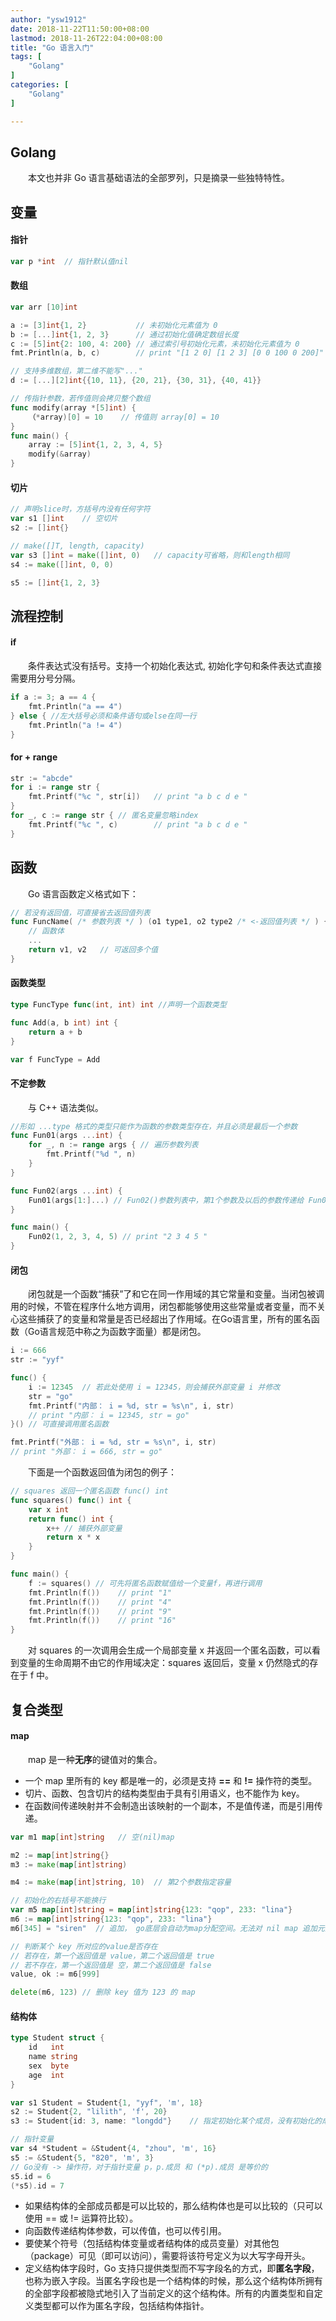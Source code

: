 ```yaml
---
author: "ysw1912"
date: 2018-11-22T11:50:00+08:00
lastmod: 2018-11-26T22:04:00+08:00
title: "Go 语言入门"
tags: [
    "Golang"
]
categories: [
    "Golang"
]

---
```


## Golang

&emsp;&emsp;本文也并非 Go 语言基础语法的全部罗列，只是摘录一些独特特性。

## 变量

#### 指针

```go
var p *int	// 指针默认值nil
```

#### 数组

```go
var arr [10]int

a := [3]int{1, 2}           // 未初始化元素值为 0
b := [...]int{1, 2, 3}      // 通过初始化值确定数组长度
c := [5]int{2: 100, 4: 200} // 通过索引号初始化元素，未初始化元素值为 0
fmt.Println(a, b, c)        // print "[1 2 0] [1 2 3] [0 0 100 0 200]"

// 支持多维数组，第二维不能写"..."
d := [...][2]int{{10, 11}, {20, 21}, {30, 31}, {40, 41}}

// 传指针参数，若传值则会拷贝整个数组
func modify(array *[5]int) {
    （*array)[0] = 10	// 传值则 array[0] = 10
}
func main() {
    array := [5]int{1, 2, 3, 4, 5}
    modify(&array)
}
```

#### 切片

```go
// 声明slice时，方括号内没有任何字符
var s1 []int	// 空切片
s2 := []int{}

// make([]T, length, capacity)
var s3 []int = make([]int, 0)	// capacity可省略，则和length相同
s4 := make([]int, 0, 0)

s5 := []int{1, 2, 3}
```

## 流程控制

#### if

&emsp;&emsp;条件表达式没有括号。支持一个初始化表达式, 初始化字句和条件表达式直接需要用分号分隔。
```go
if a := 3; a == 4 {
    fmt.Println("a == 4")
} else { //左大括号必须和条件语句或else在同一行
    fmt.Println("a != 4")
}
```

#### for + range

```go
str := "abcde"
for i := range str {
    fmt.Printf("%c ", str[i])	// print "a b c d e "
}
for _, c := range str {	// 匿名变量忽略index
    fmt.Printf("%c ", c)		// print "a b c d e "
}
```

## 函数

&emsp;&emsp;Go 语言函数定义格式如下：
```go
// 若没有返回值，可直接省去返回值列表
func FuncName( /* 参数列表 */ ) (o1 type1, o2 type2 /* <-返回值列表 */ ) {
    // 函数体
    ...
    return v1, v2	// 可返回多个值
}
```

#### 函数类型

```go
type FuncType func(int, int) int //声明一个函数类型

func Add(a, b int) int {
    return a + b
}

var f FuncType = Add
```

#### 不定参数

&emsp;&emsp;与 C++ 语法类似。

```go
//形如 ...type 格式的类型只能作为函数的参数类型存在，并且必须是最后一个参数
func Fun01(args ...int) {
    for _, n := range args { // 遍历参数列表
        fmt.Printf("%d ", n)
    }
}

func Fun02(args ...int) {
    Fun01(args[1:]...) // Fun02()参数列表中，第1个参数及以后的参数传递给 Fun01
}

func main() {
    Fun02(1, 2, 3, 4, 5) // print "2 3 4 5 "
}
```

#### 闭包

&emsp;&emsp;闭包就是一个函数“捕获”了和它在同一作用域的其它常量和变量。当闭包被调用的时候，不管在程序什么地方调用，闭包都能够使用这些常量或者变量，而不关心这些捕获了的变量和常量是否已经超出了作用域。在Go语言里，所有的匿名函数（Go语言规范中称之为函数字面量）都是闭包。

```go
i := 666
str := "yyf"

func() {
    i := 12345	// 若此处使用 i = 12345，则会捕获外部变量 i 并修改
    str = "go"
    fmt.Printf("内部： i = %d, str = %s\n", i, str)
    // print "内部： i = 12345, str = go"
}() // 可直接调用匿名函数

fmt.Printf("外部： i = %d, str = %s\n", i, str)
// print "外部： i = 666, str = go"
```

&emsp;&emsp;下面是一个函数返回值为闭包的例子：

```go
// squares 返回一个匿名函数 func() int
func squares() func() int {
    var x int
    return func() int {
        x++ // 捕获外部变量
        return x * x
    }
}

func main() {
    f := squares() // 可先将匿名函数赋值给一个变量f，再进行调用
    fmt.Println(f())	// print "1"
    fmt.Println(f())	// print "4"
    fmt.Println(f())	// print "9"
    fmt.Println(f())	// print "16"
}
```

&emsp;&emsp;对 squares 的一次调用会生成一个局部变量 x 并返回一个匿名函数，可以看到变量的生命周期不由它的作用域决定：squares 返回后，变量 x 仍然隐式的存在于 f 中。

## 复合类型

#### map

&emsp;&emsp;map 是一种**无序**的键值对的集合。
- 一个 map 里所有的 key 都是唯一的，必须是支持 **==** 和 **!=** 操作符的类型。
- 切片、函数、包含切片的结构类型由于具有引用语义，也不能作为 key。
- 在函数间传递映射并不会制造出该映射的一个副本，不是值传递，而是引用传递。

```go
var m1 map[int]string	// 空(nil)map

m2 := map[int]string{}
m3 := make(map[int]string)

m4 := make(map[int]string, 10)	// 第2个参数指定容量

// 初始化的右括号不能换行
var m5 map[int]string = map[int]string{123: "qop", 233: "lina"}
m6 := map[int]string{123: "qop", 233: "lina"}
m6[345] = "siren"  // 追加， go底层会自动为map分配空间。无法对 nil map 追加元素，必须先初始化

// 判断某个 key 所对应的value是否存在
// 若存在，第一个返回值是 value，第二个返回值是 true
// 若不存在，第一个返回值是 空，第二个返回值是 false
value, ok := m6[999]

delete(m6, 123) // 删除 key 值为 123 的 map
```

#### 结构体

```go
type Student struct {
    id   int
    name string
    sex  byte
    age  int
}

var s1 Student = Student{1, "yyf", 'm', 18}
s2 := Student{2, "lilith", 'f', 20}
s3 := Student{id: 3, name: "longdd"}	// 指定初始化某个成员，没有初始化的成员为零值

// 指针变量
var s4 *Student = &Student{4, "zhou", 'm', 16}
s5 := &Student{5, "820", 'm', 3}
// Go没有 -> 操作符，对于指针变量 p，p.成员 和 (*p).成员 是等价的
s5.id = 6
(*s5).id = 7
```

- 如果结构体的全部成员都是可以比较的，那么结构体也是可以比较的（只可以使用 == 或 != 运算符比较）。
- 向函数传递结构体参数，可以传值，也可以传引用。
- 要使某个符号（包括结构体变量或者结构体的成员变量）对其他包（package）可见（即可以访问），需要将该符号定义为以大写字母开头。
- 定义结构体字段时，Go 支持只提供类型而不写字段名的方式，即**匿名字段**，也称为嵌入字段。当匿名字段也是一个结构体的时候，那么这个结构体所拥有的全部字段都被隐式地引入了当前定义的这个结构体。所有的内置类型和自定义类型都可以作为匿名字段，包括结构体指针。

